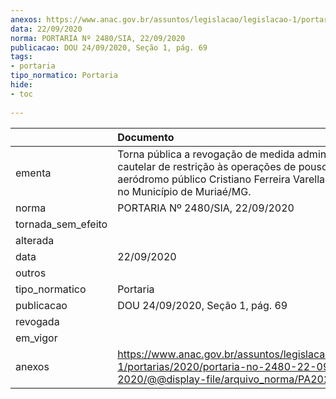 ```yaml
---
anexos: https://www.anac.gov.br/assuntos/legislacao/legislacao-1/portarias/2020/portaria-no-2480-22-09-2020/@@display-file/arquivo_norma/PA2020-2480.pdf
data: 22/09/2020
norma: PORTARIA Nº 2480/SIA, 22/09/2020
publicacao: DOU 24/09/2020, Seção 1, pág. 69
tags:
- portaria
tipo_normatico: Portaria
hide: 
- toc 
 
---
```


|                    | Documento                                                                                                                                                                             |
|:-------------------|:--------------------------------------------------------------------------------------------------------------------------------------------------------------------------------------|
| ementa             | Torna pública a revogação de medida administrativa cautelar de restrição às operações de pouso no aeródromo público Cristiano Ferreira Varella, localizado no Município de Muriaé/MG. |
| norma              | PORTARIA Nº 2480/SIA, 22/09/2020                                                                                                                                                      |
| tornada_sem_efeito |                                                                                                                                                                                       |
| alterada           |                                                                                                                                                                                       |
| data               | 22/09/2020                                                                                                                                                                            |
| outros             |                                                                                                                                                                                       |
| tipo_normatico     | Portaria                                                                                                                                                                              |
| publicacao         | DOU 24/09/2020, Seção 1, pág. 69                                                                                                                                                      |
| revogada           |                                                                                                                                                                                       |
| em_vigor           |                                                                                                                                                                                       |
| anexos             | https://www.anac.gov.br/assuntos/legislacao/legislacao-1/portarias/2020/portaria-no-2480-22-09-2020/@@display-file/arquivo_norma/PA2020-2480.pdf                                      |